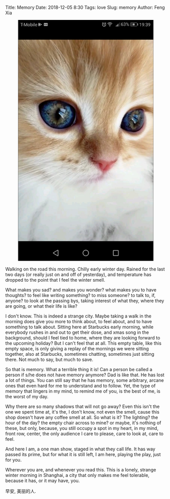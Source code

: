 Title: Memory
Date: 2018-12-05 8:30
Tags: love
Slug: memory
Author: Feng Xia

<figure class="col l8 m8 s12">
  <img src="images/cute%20cat.png"/>
</figure>


Walking on the road this morning. Chilly early winter day. Rained for
the last two days (or really just on and off of yesterday), and
temperature has dropped to the point that I feel the winter smell.

What makes you sad? and makes you wonder? what makes you to have
thoughts? to feel like writing something? to miss someone? to talk to,
if, anyone? to look at the passing bys, taking interest of what they,
where they are going, or what their life is like?

I don't know. This is indeed a strange city. Maybe taking a walk in
the morning does give you more to think about, to feel about, and to
have something to talk about. Sitting here at Starbucks early morning,
while everybody rushes in and out to get their dose, and xmas song in
the background, should I feel tied to home, where they are looking
forward to the upcoming holiday? But I can't feel that at all. This
empty table, like this empty space, is only giving a replay of the
mornings we were sitting together, also at Starbucks, sometimes
chatting, sometimes just sitting there. Not much to say, but much to
save.

So that is memory. What a terrible thing it is! Can a person be called
a person if s/he does not have memory anymore? Dad is like that. He
has lost a lot of things. You can still say that he has memory, some
arbitrary, arcane ones that even hard for me to understand and to
follow. Yet, the type of memory that lingers in my mind, to remind me
of you, is the best of me, is the worst of my day.

Why there are so many shadows that will not go away? Even this isn't
the one we spent time at, it's the, I don't know, not even the smell,
cause this shop doesn't have any coffee smell at all. So what is it?
The lighting? the hour of the day? the empty chair across to mine? or
maybe, it's nothing of these, but only, because, you still occupy a
spot in my heart, in my mind, front row, center, the only audience I
care to please, care to look at, care to feel.

And here I am, a one man show, staged in what they call life. It has
way passed its prime, but for what it is still left, I am here,
playing the play, just for you.

Wherever you are, and whenever you read this. This is a lonely,
strange winter morning in Shanghai, a city that only makes me feel
tolerable, because it has, or it may have, you.

早安, 美丽的人. 
